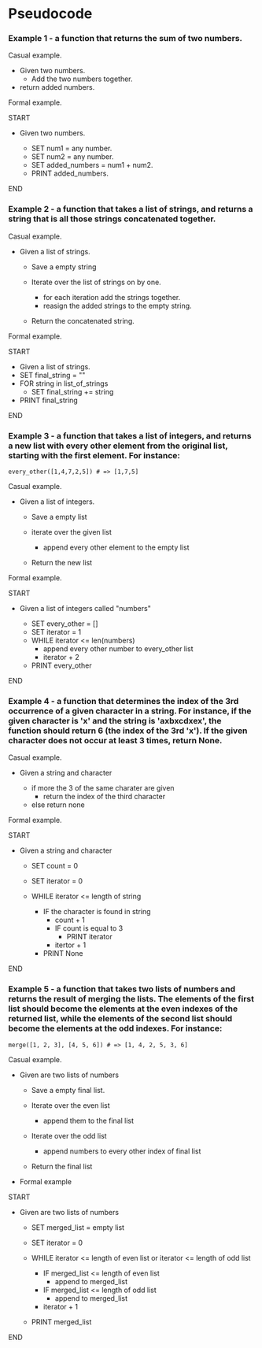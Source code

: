 # Pseudocode

### Example 1 - a function that returns the sum of two numbers.

Casual example.

- Given two numbers.
  - Add the two numbers together.
- return added numbers.

Formal example.

START

- Given two numbers.

  - SET num1 = any number.
  - SET num2 = any number.
  - SET added_numbers = num1 + num2.
  - PRINT added_numbers.

END

### Example 2 - a function that takes a list of strings, and returns a string that is all those strings concatenated together.

Casual example.

- Given a list of strings.

  - Save a empty string
  - Iterate over the list of strings on by one.

    - for each iteration add the strings together.
    - reasign the added strings to the empty string.

  - Return the concatenated string.

Formal example.

START

- Given a list of strings.
- SET final_string = ""
- FOR string in list_of_strings
  - SET final_string += string
- PRINT final_string

END

### Example 3 - a function that takes a list of integers, and returns a new list with every other element from the original list, starting with the first element. For instance:

`every_other([1,4,7,2,5]) # => [1,7,5]`

Casual example.

- Given a list of integers.

  - Save a empty list

  - iterate over the given list
    - append every other element to the empty list
  - Return the new list

Formal example.

START

- Given a list of integers called "numbers"

  - SET every_other = []
  - SET iterator = 1
  - WHILE iterator <= len(numbers)
    - append every other number to every_other list
    - iterator + 2
  - PRINT every_other

END

### Example 4 - a function that determines the index of the 3rd occurrence of a given character in a string. For instance, if the given character is 'x' and the string is 'axbxcdxex', the function should return 6 (the index of the 3rd 'x'). If the given character does not occur at least 3 times, return None.

Casual example.

- Given a string and character

  - if more the 3 of the same charater are given
    - return the index of the third character
  - else return none

Formal example.

START

- Given a string and character

  - SET count = 0
  - SET iterator = 0

  - WHILE iterator <= length of string
    - IF the character is found in string
      - count + 1
      - IF count is equal to 3
        - PRINT iterator
      - itertor + 1
    - PRINT None

END

### Example 5 - a function that takes two lists of numbers and returns the result of merging the lists. The elements of the first list should become the elements at the even indexes of the returned list, while the elements of the second list should become the elements at the odd indexes. For instance:

`merge([1, 2, 3], [4, 5, 6]) # => [1, 4, 2, 5, 3, 6]`

Casual example.

- Given are two lists of numbers

  - Save a empty final list.

  - Iterate over the even list
    - append them to the final list
  - Iterate over the odd list
    - append numbers to every other index of final list
  - Return the final list

- Formal example

START

- Given are two lists of numbers

  - SET merged_list = empty list
  - SET iterator = 0

  - WHILE iterator <= length of even list or iterator <= length of odd list
    - IF merged_list <= length of even list
      - append to merged_list
    - IF merged_list <= length of odd list
      - append to merged_list
    - iterator + 1
  - PRINT merged_list

END
